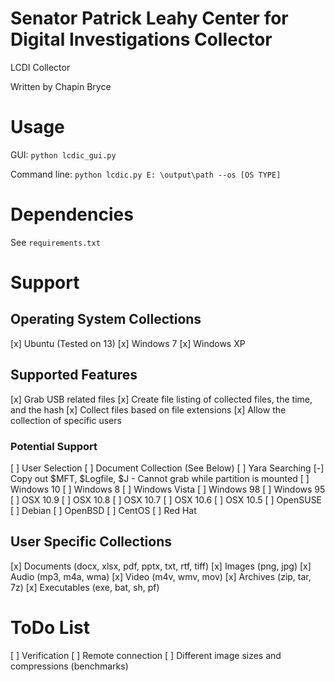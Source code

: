 Senator Patrick Leahy Center for Digital Investigations Collector
=====

LCDI Collector

Written by Chapin Bryce

# Usage

GUI:
`python lcdic_gui.py`

Command line:
`python lcdic.py E: \output\path --os [OS TYPE]`

# Dependencies

See `requirements.txt`

# Support

## Operating System Collections
[x] Ubuntu (Tested on 13)
[x] Windows 7
[x] Windows XP

## Supported Features
[x] Grab USB related files
[x] Create file listing of collected files, the time, and the hash
[x] Collect files based on file extensions
[x] Allow the collection of specific users

### Potential Support
[ ] User Selection
[ ] Document Collection (See Below)
[ ] Yara Searching
[-] Copy out $MFT, $Logfile, $J - Cannot grab while partition is mounted
[ ] Windows 10
[ ] Windows 8
[ ] Windows Vista
[ ] Windows 98
[ ] Windows 95
[ ] OSX 10.9
[ ] OSX 10.8
[ ] OSX 10.7
[ ] OSX 10.6
[ ] OSX 10.5
[ ] OpenSUSE
[ ] Debian
[ ] OpenBSD
[ ] CentOS
[ ] Red Hat

## User Specific Collections
[x] Documents (docx, xlsx, pdf, pptx, txt, rtf, tiff)
[x] Images (png, jpg)
[x] Audio (mp3, m4a, wma)
[x] Video (m4v, wmv, mov)
[x] Archives (zip, tar, 7z)
[x] Executables (exe, bat, sh, pf)

# ToDo List
[ ] Verification
[ ] Remote connection
[ ] Different image sizes and compressions (benchmarks)



